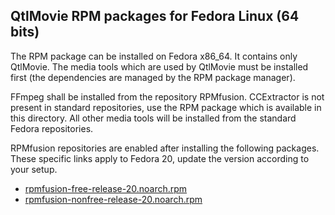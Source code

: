 QtlMovie RPM packages for Fedora Linux (64 bits)
------------------------------------------------

The RPM package can be installed on Fedora x86_64. It contains only QtlMovie.
The media tools which are used by QtlMovie must be installed first (the
dependencies are managed by the RPM package manager).

FFmpeg shall be installed from the repository RPMfusion. CCExtractor is not
present in standard repositories, use the RPM package which is available
in this directory. All other media tools will be installed from the standard
Fedora repositories.

RPMfusion repositories are enabled after installing the following packages.
These specific links apply to Fedora 20, update the version according to your setup.

- [rpmfusion-free-release-20.noarch.rpm](http://download1.rpmfusion.org/free/fedora/rpmfusion-free-release-20.noarch.rpm)
- [rpmfusion-nonfree-release-20.noarch.rpm](http://download1.rpmfusion.org/nonfree/fedora/rpmfusion-nonfree-release-20.noarch.rpm)
